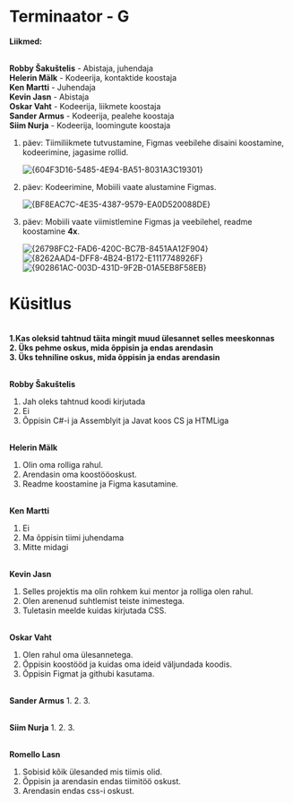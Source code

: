 # Terminaator - G

**Liikmed:**

<br/>**Robby Šakuštelis** - Abistaja, juhendaja
<br/>**Helerin Mälk** - Kodeerija, kontaktide koostaja
<br/>**Ken Martti** - Juhendaja
<br/>**Kevin Jasn** - Abistaja
<br/>**Oskar Vaht** - Kodeerija, liikmete koostaja 
<br/>**Sander Armus** - Kodeerija, pealehe koostaja
<br/>**Siim Nurja** - Kodeerija, loomingute koostaja

1. päev: Tiimiliikmete tutvustamine, Figmas veebilehe disaini koostamine, kodeerimine, jagasime rollid.

   ![{604F3D16-5485-4E94-BA51-8031A3C19301}](https://github.com/user-attachments/assets/8e3c546f-fdf3-4364-afda-e36d1b851b18)

3. päev: Kodeerimine, Mobiili vaate alustamine Figmas.

   ![{BF8EAC7C-4E35-4387-9579-EA0D520088DE}](https://github.com/user-attachments/assets/ddd17d1a-9826-4459-b1ac-a4a8c80d70a9)

5. päev: Mobiili vaate viimistlemine Figmas ja veebilehel, readme koostamine **4x**.

   ![{26798FC2-FAD6-420C-BC7B-8451AA12F904}](https://github.com/user-attachments/assets/b6dab8d4-264c-44d1-ac4f-6d64d049dc3b)
   ![{8262AAD4-DFF8-4B24-B172-E1117748926F}](https://github.com/user-attachments/assets/41a72d33-a07e-4a91-9964-8dc6a76b8640)
   ![{902861AC-003D-431D-9F2B-01A5EB8F58EB}](https://github.com/user-attachments/assets/67bdadd7-752e-4ad1-aa6b-54d8e6830f09)

# Küsitlus

<br/>**1.Kas oleksid tahtnud täita mingit muud ülesannet selles meeskonnas
<br/>2. Üks pehme oskus, mida õppisin ja endas arendasin
<br/>3. Üks tehniline oskus, mida õppisin ja endas arendasin**

<br/>**Robby Šakuštelis**
1. Jah oleks tahtnud koodi kirjutada
2. Ei
3. Õppisin C#-i ja Assemblyit ja Javat koos CS ja HTMLiga

<br/>**Helerin Mälk**
1. Olin oma rolliga rahul.
2. Arendasin oma koostööoskust.
3. Readme koostamine ja Figma kasutamine.

<br/>**Ken Martti**
1. Ei
2. Ma õppisin tiimi juhendama
3. Mitte midagi 

<br/>**Kevin Jasn**
1. Selles projektis ma olin rohkem  kui mentor ja rolliga olen rahul.
2. Olen arenenud suhtlemist teiste inimestega.
3. Tuletasin meelde kuidas kirjutada CSS.

<br/>**Oskar Vaht**
1. Olen rahul oma ülesannetega.
2. Õppisin koostööd ja kuidas oma ideid väljundada koodis.
3. Õppisin Figmat ja githubi kasutama.

<br/>**Sander Armus**
1.
2.
3.

<br/>**Siim Nurja**
1.
2.
3.

<br/>**Romello Lasn**
1. Sobisid kõik ülesanded mis tiimis olid.
2. Õppisin ja arendasin endas tiimitöö oskust.
3. Arendasin endas css-i oskust.
